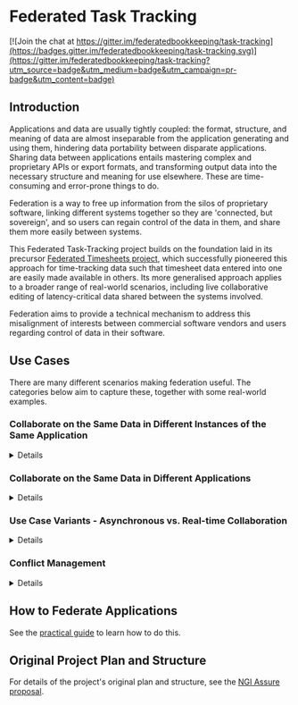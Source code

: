 # Federated Task Tracking

[![Join the chat at https://gitter.im/federatedbookkeeping/task-tracking](https://badges.gitter.im/federatedbookkeeping/task-tracking.svg)](https://gitter.im/federatedbookkeeping/task-tracking?utm_source=badge&utm_medium=badge&utm_campaign=pr-badge&utm_content=badge)

## Introduction
Applications and data are usually tightly coupled: the format, structure, and meaning of data are almost inseparable from the application generating and using them, hindering data portability between disparate applications. Sharing data between applications entails mastering complex and proprietary APIs or export formats, and transforming output data into the necessary structure and meaning for use elsewhere.  These are time-consuming and error-prone things to do.

Federation is a way to free up information from the silos of proprietary software, linking different systems together so they are 'connected, but sovereign', and so users can regain control of the data in them, and share them more easily between systems.

This Federated Task-Tracking project builds on the foundation laid in its precursor [Federated Timesheets project](https://github.com/federatedbookkeeping/timesheets), which successfully pioneered this approach for time-tracking data such that timesheet data entered into one are easily made available in others.  Its more generalised approach applies to a broader range of real-world scenarios, including live collaborative editing of latency-critical data shared between the systems involved.

Federation aims to provide a technical mechanism to address this misalignment of interests between commercial software vendors and users regarding control of data in their software.

## Use Cases
There are many different scenarios making federation useful.  The categories below aim to capture these, together with some real-world examples.

### Collaborate on the Same Data in Different Instances of the Same Application
<details>
Several companies jointly delivering a project that have all standardised on the same application will need to share data between their instances of the application, and all edit the data too.  Providers of SaaS-delivered instances <i>may</i> make that available as a feature between different tenants, but this is not widespread.  It is even less common for software vendors to make data shareable between on-premises and SaaS deployments.

Federating these instances makes it possible to share data between them in a read-write fashion.

#### Real-world Example
This project includes an implementation of federation between two different instances of the Tiki issue-tracker.  See [here](./docs/project-background/Milestone%202/2a%20-%20Requirements%20Analysis/Live%20Tiki%20Data%20-%20User%20Stories.md#multiple-tiki-instances) for details.
</details>

### Collaborate on the Same Data in Different Applications
<details>
This is the most likely scenario, with multiple companies jointly delivering a project using their own preferred applications for managing shared project data.  Sometimes SaaS providers will make connectors available to their competitors' software, but since this runs contrary to their commercial interests, these are not necessarily effective or well-maintained.  Third-party integration tools can be helpful to achieve collaborative data-sharing, although this does entail a cost (usually licensing).

Federation can achieve the same goal, although the approach very much depends on how much influence or control there is over the systems involved.  This project's [practical guide](./docs/federation-guide.md) describes what to evaluate, and how to approach federation in the light of that.

#### Real-world Example
The exemplar implementation in this project federates Tiki Tracker with GitHub, using [BridgeBot](https://github.com/federatedbookkeeping/bridgeBot) as a proxy for the latter.  See the [Accessing Federation Demos](./docs/demo-instructions.md) for details of how this is set up.
</details>

### Use Case Variants - Asynchronous vs. Real-time Collaboration
<details>
Each of the above categories of use case sits on a spectrum of how immediate and synchronous the collaboration needs to be.  The most common variant of these cases is asynchronous, in which changes made in one instance of an application are propagated to other instances once complete.  However, there is also a real-time variant, in which changes are streamed between instances and visible in them as they happen.  This may even require multiple users to edit the same data in different application instances simultaneously.

See [System Sovereignty vs. Real-Time Sharing](./docs/federation-guide.md#data-immediacy) in the Federation Guide for a deeper understanding of this.
</details>

### Conflict Management
<details>

Wherever it is possible to make changes to the same data in multiple places, conflicts are likely to occur.  There are many different ways of handling these, which the project examines [here](<./docs/project-background/Milestone%202/2a%20-%20Requirements%20Analysis/Tiki_requirements.md>).

</details>


## How to Federate Applications
See the [practical guide](./docs/federation-guide.md) to learn how to do this.

## Original Project Plan and Structure
For details of the project's original plan and structure, see the [NGI Assure proposal](./docs/project-background/ngi-assure-application.md).
